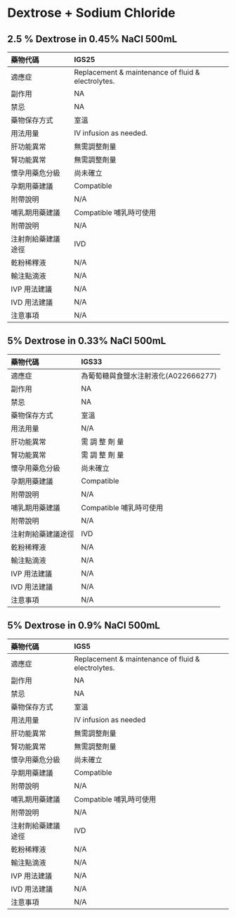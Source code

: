 # Dextrose  +  Sodium Chloride

## 2.5 % Dextrose in 0.45% NaCl 500mL

| 藥物代碼           | IGS25                                              |
|:-------------------|:---------------------------------------------------|
| 適應症             | Replacement & maintenance of fluid & electrolytes. |
| 副作用             | NA                                                 |
| 禁忌               | NA                                                 |
| 藥物保存方式       | 室溫                                               |
| 用法用量           | IV infusion as needed.                             |
| 肝功能異常         | 無需調整劑量                                       |
| 腎功能異常         | 無需調整劑量                                       |
| 懷孕用藥危分級     | 尚未確立                                           |
| 孕期用藥建議       | Compatible                                         |
| 附帶說明           | N/A                                                |
| 哺乳期用藥建議     | Compatible 哺乳時可使用                            |
| 附帶說明           | N/A                                                |
| 注射劑給藥建議途徑 | IVD                                                |
| 乾粉稀釋液         | N/A                                                |
| 輸注點滴液         | N/A                                                |
| IVP 用法建議       | N/A                                                |
| IVD 用法建議       | N/A                                                |
| 注意事項           | N/A                                                |

## 5% Dextrose in 0.33% NaCl 500mL

| 藥物代碼           | IGS33                                |
|:-------------------|:-------------------------------------|
| 適應症             | 為葡萄糖與食鹽水注射液化(A022666277) |
| 副作用             | NA                                   |
| 禁忌               | NA                                   |
| 藥物保存方式       | 室溫                                 |
| 用法用量           | N/A                                  |
| 肝功能異常         | 需 調 整 劑 量                       |
| 腎功能異常         | 需 調 整 劑 量                       |
| 懷孕用藥危分級     | 尚未確立                             |
| 孕期用藥建議       | Compatible                           |
| 附帶說明           | N/A                                  |
| 哺乳期用藥建議     | Compatible 哺乳時可使用              |
| 附帶說明           | N/A                                  |
| 注射劑給藥建議途徑 | IVD                                  |
| 乾粉稀釋液         | N/A                                  |
| 輸注點滴液         | N/A                                  |
| IVP 用法建議       | N/A                                  |
| IVD 用法建議       | N/A                                  |
| 注意事項           | N/A                                  |

## 5% Dextrose in 0.9% NaCl 500mL

| 藥物代碼           | IGS5                                               |
|:-------------------|:---------------------------------------------------|
| 適應症             | Replacement & maintenance of fluid & electrolytes. |
| 副作用             | NA                                                 |
| 禁忌               | NA                                                 |
| 藥物保存方式       | 室溫                                               |
| 用法用量           | IV infusion as needed                              |
| 肝功能異常         | 無需調整劑量                                       |
| 腎功能異常         | 無需調整劑量                                       |
| 懷孕用藥危分級     | 尚未確立                                           |
| 孕期用藥建議       | Compatible                                         |
| 附帶說明           | N/A                                                |
| 哺乳期用藥建議     | Compatible 哺乳時可使用                            |
| 附帶說明           | N/A                                                |
| 注射劑給藥建議途徑 | IVD                                                |
| 乾粉稀釋液         | N/A                                                |
| 輸注點滴液         | N/A                                                |
| IVP 用法建議       | N/A                                                |
| IVD 用法建議       | N/A                                                |
| 注意事項           | N/A                                                |

